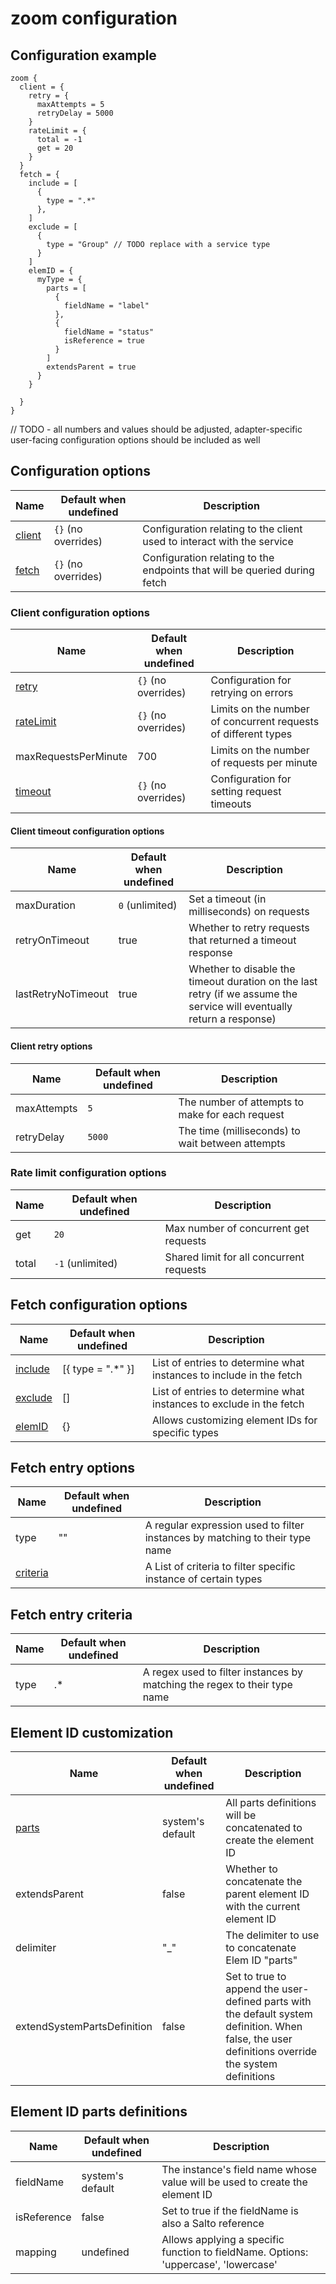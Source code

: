 # zoom configuration

## Configuration example

```hcl
zoom {
  client = {
    retry = {
      maxAttempts = 5
      retryDelay = 5000
    }
    rateLimit = {
      total = -1
      get = 20
    }
  }
  fetch = {
    include = [
      {
        type = ".*"
      },
    ]
    exclude = [
      {
        type = "Group" // TODO replace with a service type
      }
    ]
    elemID = {
      myType = {
        parts = [
          {
            fieldName = "label"
          },
          {
            fieldName = "status"
            isReference = true
          }
        ]
        extendsParent = true
      }
    }

  }
}
```

// TODO - all numbers and values should be adjusted, adapter-specific user-facing configuration options should be included as well

## Configuration options

| Name                                    | Default when undefined | Description                                                               |
| --------------------------------------- | ---------------------- | ------------------------------------------------------------------------- |
| [client](#client-configuration-options) | `{}` (no overrides)    | Configuration relating to the client used to interact with the service    |
| [fetch](#fetch-configuration-options)   | `{}` (no overrides)    | Configuration relating to the endpoints that will be queried during fetch |

### Client configuration options

| Name                                             | Default when undefined | Description                                                    |
| ------------------------------------------------ | ---------------------- | -------------------------------------------------------------- |
| [retry](#retry-configuration-options)            | `{}` (no overrides)    | Configuration for retrying on errors                           |
| [rateLimit](#rate-limit-configuration-options)   | `{}` (no overrides)    | Limits on the number of concurrent requests of different types |
| maxRequestsPerMinute                             | 700                    | Limits on the number of requests per minute                    |
| [timeout](#client-timeout-configuration-options) | `{}` (no overrides)    | Configuration for setting request timeouts                     |

#### Client timeout configuration options

| Name               | Default when undefined | Description                                                                                                            |
| ------------------ | ---------------------- | ---------------------------------------------------------------------------------------------------------------------- |
| maxDuration        | `0` (unlimited)        | Set a timeout (in milliseconds) on requests                                                                            |
| retryOnTimeout     | true                   | Whether to retry requests that returned a timeout response                                                             |
| lastRetryNoTimeout | true                   | Whether to disable the timeout duration on the last retry (if we assume the service will eventually return a response) |

#### Client retry options

| Name        | Default when undefined | Description                                      |
| ----------- | ---------------------- | ------------------------------------------------ |
| maxAttempts | `5`                    | The number of attempts to make for each request  |
| retryDelay  | `5000`                 | The time (milliseconds) to wait between attempts |

### Rate limit configuration options

| Name  | Default when undefined | Description                              |
| ----- | ---------------------- | ---------------------------------------- |
| get   | `20`                   | Max number of concurrent get requests    |
| total | `-1` (unlimited)       | Shared limit for all concurrent requests |

## Fetch configuration options

| Name                                | Default when undefined | Description                                                         |
| ----------------------------------- | ---------------------- | ------------------------------------------------------------------- |
| [include](#fetch-entry-options)     | [{ type = ".*" }]      | List of entries to determine what instances to include in the fetch |
| [exclude](#fetch-entry-options)     | []                     | List of entries to determine what instances to exclude in the fetch |
| [elemID](#element-id-customization) | {}                     | Allows customizing element IDs for specific types                   |

## Fetch entry options

| Name                              | Default when undefined | Description                                                                  |
| --------------------------------- | ---------------------- | ---------------------------------------------------------------------------- |
| type                              | ""                     | A regular expression used to filter instances by matching to their type name |
| [criteria](#fetch-entry-criteria) |                        | A List of criteria to filter specific instance of certain types              |

## Fetch entry criteria

| Name | Default when undefined | Description                                                               |
| ---- | ---------------------- | ------------------------------------------------------------------------- |
| type | .\*                    | A regex used to filter instances by matching the regex to their type name |

## Element ID customization

| Name                                   | Default when undefined | Description                                                                                                                                       |
| -------------------------------------- | ---------------------- | ------------------------------------------------------------------------------------------------------------------------------------------------- |
| [parts](#element-id-parts-definitions) | system's default       | All parts definitions will be concatenated to create the element ID                                                                               |
| extendsParent                          | false                  | Whether to concatenate the parent element ID with the current element ID                                                                          |
| delimiter                              | "\_"                   | The delimiter to use to concatenate Elem ID "parts"                                                                                               |
| extendSystemPartsDefinition            | false                  | Set to true to append the user-defined parts with the default system definition. When false, the user definitions override the system definitions |

## Element ID parts definitions

| Name        | Default when undefined | Description                                                                         |
| ----------- | ---------------------- | ----------------------------------------------------------------------------------- |
| fieldName   | system's default       | The instance's field name whose value will be used to create the element ID         |
| isReference | false                  | Set to true if the fieldName is also a Salto reference                              |
| mapping     | undefined              | Allows applying a specific function to fieldName. Options: 'uppercase', 'lowercase' |
